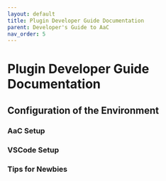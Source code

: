 ```yaml
---
layout: default
title: Plugin Developer Guide Documentation
parent: Developer's Guide to AaC
nav_order: 5
---
```


# Plugin Developer Guide Documentation

## Configuration of the Environment

### AaC Setup

### VSCode Setup

### Tips for Newbies

